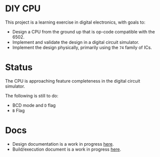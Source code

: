 # DIY CPU

This project is a learning exercise in digital electronics, with goals to:

* Design a CPU from the ground up that is op-code compatible with the 6502.
* Implement and validate the design in a digital circuit simulator.
* Implement the design physically, primarily using the `74` family of ICs.
  
# Status

The CPU is approaching feature completeness in the digital circuit simulator.  

The following is still to do:

* BCD mode and `D` flag
* `B` Flag 

# Docs

* Design documentation is a work in progress [here](docs/architecture/index.md).
* Build/execution document is a work in progress [here](docs/build-and-run.md).
